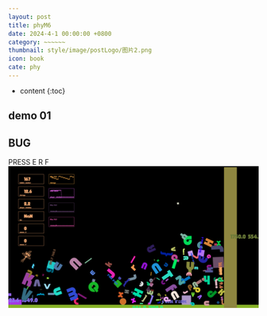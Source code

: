 ```yaml
---
layout: post
title: phyM6
date: 2024-4-1 00:00:00 +0800
category: ~~~~~~
thumbnail: style/image/postLogo/图片2.png
icon: book
cate: phy
---
```



* content
{:toc}

## demo 01

<div id="canva_container" style="width:100%;user-select:none;"></div>
<!-- <script src="../jsfun/ploter.js"></script> -->
<script>
    $(".post-container").css("max-width","1800px")

// add_game_canvas_to_container("canva_container")
</script>

<script src="{{ '/jsfun/cannon.js' | prepend: site.baseurl    }}   "></script>
<script src="{{ '/jsfun/collisionLab.js' | prepend: site.baseurl    }}   "></script>



## BUG 
PRESS E R F
![image-20240401113642563](style/image/ALL_MY_MD_2/image-20240401113642563.png)
